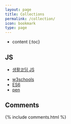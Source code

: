 ```yaml
---
layout: page
title: Collections
permalink: /collection/
icon: bookmark
type: page
---
```


* content
{:toc}
## JS

- [생활코딩 JS](https://opentutorials.org/course/3085)

* [w3schools](https://www.w3schools.com/)
* [ES6](https://velog.io/@godori/ES6-%EC%A0%95%EB%A6%AC-vpjmrh6hhe)
* [pen](https://codepen.io/b31l/pen/QWMqzWy)

## Comments

{% include comments.html %}

